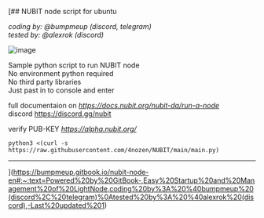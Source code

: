 [## NUBIT node script for ubuntu

_coding by: @bumpmeup (discord, telegram)_
<br>
_tested by: @alexrok (discord)_

![image](https://github.com/user-attachments/assets/79fb72b0-de3b-4c07-b129-d5bffe23e05d)


Sample python script to run NUBIT node
<br>
No environment python required
<br>
No third party libraries
<br>
Just past in to console and enter
<br>

full documentaion on _https://docs.nubit.org/nubit-da/run-a-node_
<br>
discord https://discord.gg/nubit

verify PUB-KEY _https://alpha.nubit.org/_

`python3 <(curl -s https://raw.githubusercontent.com/4nozen/NUBIT/main/main.py)`



-----------
](https://bumpmeup.gitbook.io/nubit-node-en#:~:text=Powered%20by%20GitBook-,Easy%20Startup%20and%20Management%20of%20LightNode,coding%20by%3A%20%40bumpmeup%20(discord%2C%20telegram)%0Atested%20by%3A%20%40alexrok%20(discord),-Last%20updated%201)
